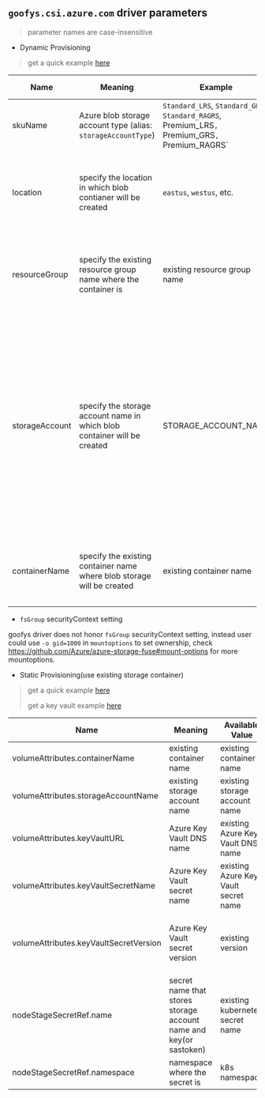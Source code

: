 ## `goofys.csi.azure.com` driver parameters
 > parameter names are case-insensitive

 - Dynamic Provisioning
  > get a quick example [here](../deploy/example/storageclass-goofys-csi.yaml)

Name | Meaning | Example | Mandatory | Default value 
--- | --- | --- | --- | ---
skuName | Azure blob storage account type (alias: `storageAccountType`) | `Standard_LRS`, `Standard_GRS`, `Standard_RAGRS`, Premium_LRS`, `Premium_GRS`, `Premium_RAGRS` | No | `Standard_LRS`
location | specify the location in which blob contianer will be created | `eastus`, `westus`, etc. | No | if empty, driver will use the same location name as current k8s cluster
resourceGroup | specify the existing resource group name where the container is | existing resource group name | No | if empty, driver will use the same resource group name as current k8s cluster
storageAccount | specify the storage account name in which blob container will be created | STORAGE_ACCOUNT_NAME | No | if empty, driver will find a suitable storage account that matches `skuName` in the same resource group; if a storage account name is provided, it means that storage account must exist otherwise there would be error
containerName | specify the existing container name where blob storage will be created | existing container name | No | if empty, driver will create a new container name, starting with `pvc-fuse`

 - `fsGroup` securityContext setting

goofys driver does not honor `fsGroup` securityContext setting, instead user could use `-o gid=1000` in `mountoptions` to set ownership, check https://github.com/Azure/azure-storage-fuse#mount-options for more mountoptions.

 - Static Provisioning(use existing storage container)
  > get a quick example [here](../deploy/example/pv-goofys-csi.yaml)
  >
  > get a key vault example [here](../deploy/example/keyvault/pv-goofys-csi-keyvault.yaml)

Name | Meaning | Available Value | Mandatory | Default value
--- | --- | --- | --- | ---
volumeAttributes.containerName | existing container name | existing container name | Yes |
volumeAttributes.storageAccountName | existing storage account name | existing storage account name | Yes |
volumeAttributes.keyVaultURL | Azure Key Vault DNS name | existing Azure Key Vault DNS name | No |
volumeAttributes.keyVaultSecretName | Azure Key Vault secret name | existing Azure Key Vault secret name | No |
volumeAttributes.keyVaultSecretVersion | Azure Key Vault secret version | existing version | No |if empty, driver will use "current version"
nodeStageSecretRef.name | secret name that stores storage account name and key(or sastoken) | existing kubernetes secret name |  No  |
nodeStageSecretRef.namespace | namespace where the secret is | k8s namespace  |  No  | `default`

